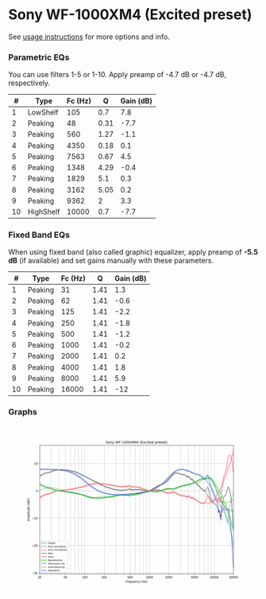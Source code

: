 # Sony WF-1000XM4 (Excited preset)
See [usage instructions](https://github.com/jaakkopasanen/AutoEq#usage) for more options and info.

### Parametric EQs
You can use filters 1-5 or 1-10. Apply preamp of -4.7 dB or -4.7 dB, respectively.

|   # | Type      |   Fc (Hz) |    Q |   Gain (dB) |
|-----|-----------|-----------|------|-------------|
|   1 | LowShelf  |       105 | 0.7  |         7.8 |
|   2 | Peaking   |        48 | 0.31 |        -7.7 |
|   3 | Peaking   |       560 | 1.27 |        -1.1 |
|   4 | Peaking   |      4350 | 0.18 |         0.1 |
|   5 | Peaking   |      7563 | 0.67 |         4.5 |
|   6 | Peaking   |      1348 | 4.29 |        -0.4 |
|   7 | Peaking   |      1829 | 5.1  |         0.3 |
|   8 | Peaking   |      3162 | 5.05 |         0.2 |
|   9 | Peaking   |      9362 | 2    |         3.3 |
|  10 | HighShelf |     10000 | 0.7  |        -7.7 |

### Fixed Band EQs
When using fixed band (also called graphic) equalizer, apply preamp of **-5.5 dB** (if available) and set gains manually with these parameters.

|   # | Type    |   Fc (Hz) |    Q |   Gain (dB) |
|-----|---------|-----------|------|-------------|
|   1 | Peaking |        31 | 1.41 |         1.3 |
|   2 | Peaking |        62 | 1.41 |        -0.6 |
|   3 | Peaking |       125 | 1.41 |        -2.2 |
|   4 | Peaking |       250 | 1.41 |        -1.8 |
|   5 | Peaking |       500 | 1.41 |        -1.2 |
|   6 | Peaking |      1000 | 1.41 |        -0.2 |
|   7 | Peaking |      2000 | 1.41 |         0.2 |
|   8 | Peaking |      4000 | 1.41 |         1.8 |
|   9 | Peaking |      8000 | 1.41 |         5.9 |
|  10 | Peaking |     16000 | 1.41 |       -12   |

### Graphs
![](./Sony%20WF-1000XM4%20(Excited%20preset).png)
